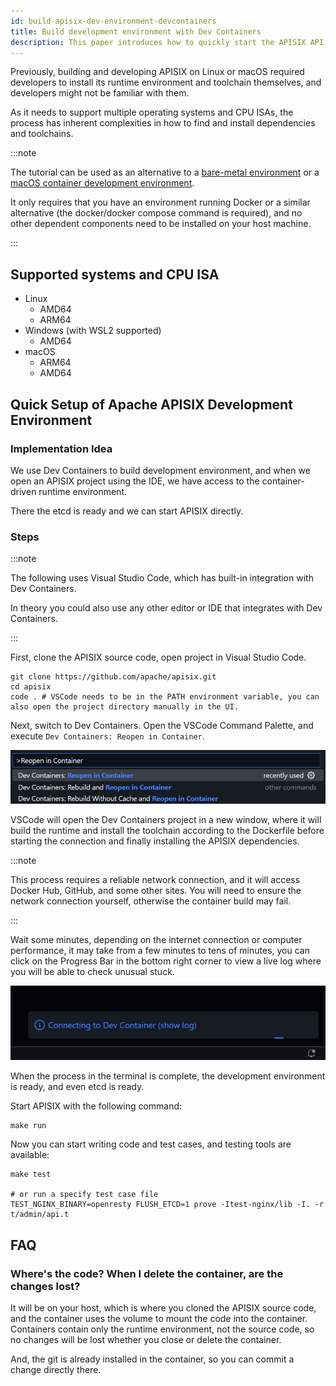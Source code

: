 ```yaml
---
id: build-apisix-dev-environment-devcontainers
title: Build development environment with Dev Containers
description: This paper introduces how to quickly start the APISIX API Gateway development environment using Dev Containers.
---
```


<!--
#
# Licensed to the Apache Software Foundation (ASF) under one or more
# contributor license agreements.  See the NOTICE file distributed with
# this work for additional information regarding copyright ownership.
# The ASF licenses this file to You under the Apache License, Version 2.0
# (the "License"); you may not use this file except in compliance with
# the License.  You may obtain a copy of the License at
#
#     http://www.apache.org/licenses/LICENSE-2.0
#
# Unless required by applicable law or agreed to in writing, software
# distributed under the License is distributed on an "AS IS" BASIS,
# WITHOUT WARRANTIES OR CONDITIONS OF ANY KIND, either express or implied.
# See the License for the specific language governing permissions and
# limitations under the License.
#
-->

Previously, building and developing APISIX on Linux or macOS required developers to install its runtime environment and toolchain themselves, and developers might not be familiar with them.

As it needs to support multiple operating systems and CPU ISAs, the process has inherent complexities in how to find and install dependencies and toolchains.

:::note

The tutorial can be used as an alternative to a [bare-metal environment](building-apisix.md) or a [macOS container development environment](build-apisix-dev-environment-on-mac.md).

It only requires that you have an environment running Docker or a similar alternative (the docker/docker compose command is required), and no other dependent components need to be installed on your host machine.

:::

## Supported systems and CPU ISA

- Linux
  - AMD64
  - ARM64
- Windows (with WSL2 supported)
  - AMD64
- macOS
  - ARM64
  - AMD64

## Quick Setup of Apache APISIX Development Environment

### Implementation Idea

We use Dev Containers to build development environment, and when we open an APISIX project using the IDE, we have access to the container-driven runtime environment.

There the etcd is ready and we can start APISIX directly.

### Steps

:::note

The following uses Visual Studio Code, which has built-in integration with Dev Containers.

In theory you could also use any other editor or IDE that integrates with Dev Containers.

:::

First, clone the APISIX source code, open project in Visual Studio Code.

```shell
git clone https://github.com/apache/apisix.git
cd apisix
code . # VSCode needs to be in the PATH environment variable, you can also open the project directory manually in the UI.
```

Next, switch to Dev Containers. Open the VSCode Command Palette, and execute `Dev Containers: Reopen in Container`.

![VSCode Command open in container](../../assets/images/build-devcontainers-vscode-command.png)

VSCode will open the Dev Containers project in a new window, where it will build the runtime and install the toolchain according to the Dockerfile before starting the connection and finally installing the APISIX dependencies.

:::note

This process requires a reliable network connection, and it will access Docker Hub, GitHub, and some other sites. You will need to ensure the network connection yourself, otherwise the container build may fail.

:::

Wait some minutes, depending on the internet connection or computer performance, it may take from a few minutes to tens of minutes, you can click on the Progress Bar in the bottom right corner to view a live log where you will be able to check unusual stuck.

![VSCode dev containers building progress bar](../../assets/images/build-devcontainers-vscode-progressbar.png)

When the process in the terminal is complete, the development environment is ready, and even etcd is ready.

Start APISIX with the following command:

```shell
make run
```

Now you can start writing code and test cases, and testing tools are available:

```shell
make test

# or run a specify test case file
TEST_NGINX_BINARY=openresty FLUSH_ETCD=1 prove -Itest-nginx/lib -I. -r t/admin/api.t
```

## FAQ

### Where's the code? When I delete the container, are the changes lost?

It will be on your host, which is where you cloned the APISIX source code, and the container uses the volume to mount the code into the container. Containers contain only the runtime environment, not the source code, so no changes will be lost whether you close or delete the container.

And, the git is already installed in the container, so you can commit a change directly there.
